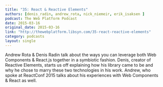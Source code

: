 ```yaml
---
title: "35: React & Reactive Elements"
authors: [denis_radin, andrew_rota, nick_niemeir, erik_isaksen ]
podcast: The Web Platform Podcast
date: 2015-03-16
original_date: 2015-03-16
link: "http://thewebplatform.libsyn.com/35-react-reactive-elements"
category: podcasts
layout: single
---
```


Andrew Rota & Denis Radin talk about the ways you can leverage both Web Components & React.js together in a symbiotic
fashion. Denis, creator of Reactive Elements, starts us off explaining how his library came to be and why he chose to
marry these two technologies in his work. Andrew, who spoke at ReactConf 2015 talks about his experiences with
Web Components & React as well.

